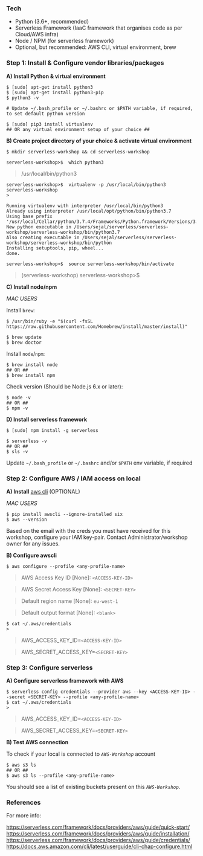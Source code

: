 ### Tech
- Python (3.6+, recommended)
- Serverless Framework (IaaC framework that organises code as per Cloud/AWS infra)
- Node / NPM (for serverless framework)
- Optional, but recommended: AWS CLI, virtual environment, brew

### Step 1: Install & Configure vendor libraries/packages

**A) Install Python & virtual environment**

```
$ [sudo] apt-get install python3
$ [sudo] apt-get install python3-pip
$ python3 -v

# Update ~/.bash_profile or ~/.bashrc or $PATH variable, if required, to set default python version

$ [sudo] pip3 install virtualenv
## OR any virtual environment setup of your choice ##
```

**B) Create project directory of your choice & activate virtual environment**
```
$ mkdir serverless-workshop && cd serverless-workshop

serverless-workshop>$  which python3
```
> /usr/local/bin/python3

```
serverless-workshop>$  virtualenv -p /usr/local/bin/python3 serverless-workshop
>
```
```
Running virtualenv with interpreter /usr/local/bin/python3
Already using interpreter /usr/local/opt/python/bin/python3.7
Using base prefix '/usr/local/Cellar/python/3.7.4/Frameworks/Python.framework/Versions/3.7'
New python executable in /Users/sejal/serverless/serverless-workshop/serverless-workshop/bin/python3.7
Also creating executable in /Users/sejal/serverless/serverless-workshop/serverless-workshop/bin/python
Installing setuptools, pip, wheel...
done.
```
```
serverless-workshop>$  source serverless-workshop/bin/activate
```
> (serverless-workshop) serverless-workshop>$


**C) Install node/npm**

*MAC USERS*

Install `brew`:
```
$ /usr/bin/ruby -e "$(curl -fsSL https://raw.githubusercontent.com/Homebrew/install/master/install)"

$ brew update
$ brew doctor
```

Install `node`/`npm`:
```
$ brew install node
## OR ##
$ brew install npm
```

Check version (Should be Node.js 6.x or later):
```
$ node -v
## OR ##
$ npm -v
```

**D) Install serverless framework**

```
$ [sudo] npm install -g serverless

$ serverless -v
## OR ##
$ sls -v
```

Update `~/.bash_profile` or `~/.bashrc` and/or `$PATH` env variable, if required


### Step 2: Configure AWS / IAM access on local

**A) Install** [aws cli](https://github.com/aws/aws-cli#installation) (OPTIONAL)

*MAC USERS*
```
$ pip install awscli --ignore-installed six
$ aws --version
```

Based on the email with the creds you must have received for this workshop, configure your IAM key-pair. 
Contact Administrator/workshop owner for any issues.

**B) Configure awscli**
```
$ aws configure --profile <any-profile-name>
```
> AWS Access Key ID [None]: `<ACCESS-KEY-ID>`
  
> AWS Secret Access Key [None]: `<SECRET-KEY>`
  
> Default region name [None]: `eu-west-1`

> Default output format [None]: `<blank>`

```
$ cat ~/.aws/credentials
>
```
> <any profile name>
  
> AWS_ACCESS_KEY_ID=`<ACCESS-KEY-ID>`
  
> AWS_SECRET_ACCESS_KEY=`<SECRET-KEY>`


### Step 3: Configure serverless

**A) Configure serverless framework with AWS**
```
$ serverless config credentials --provider aws --key <ACCESS-KEY-ID> --secret <SECRET-KEY> --profile <any-profile-name>
$ cat ~/.aws/credentials
>
```
> <any-profile-name>
  
> AWS_ACCESS_KEY_ID=`<ACCESS-KEY-ID>`
  
> AWS_SECRET_ACCESS_KEY=`<SECRET-KEY>`


**B) Test AWS connection**

To check if your local is connected to *`AWS-Workshop`* account
```
$ aws s3 ls
## OR ##
$ aws s3 ls --profile <any-profile-name>
```
You should see a list of existing buckets present on this *`AWS-Workshop`*. 

### References

For more info:

https://serverless.com/framework/docs/providers/aws/guide/quick-start/
https://serverless.com/framework/docs/providers/aws/guide/installation/
https://serverless.com/framework/docs/providers/aws/guide/credentials/
https://docs.aws.amazon.com/cli/latest/userguide/cli-chap-configure.html
